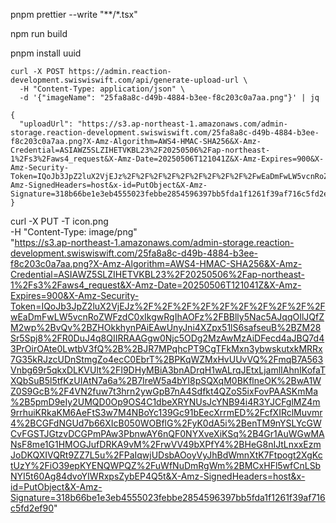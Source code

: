 pnpm prettier --write "**/*.tsx"


npm run build


pnpm install uuid



```
curl -X POST https://admin.reaction-development.swiswiswift.com/api/generate-upload-url \
  -H "Content-Type: application/json" \
  -d '{"imageName": "25fa8a8c-d49b-4884-b3ee-f8c203c0a7aa.png"}' | jq
```

```
{
  "uploadUrl": "https://s3.ap-northeast-1.amazonaws.com/admin-storage.reaction-development.swiswiswift.com/25fa8a8c-d49b-4884-b3ee-f8c203c0a7aa.png?X-Amz-Algorithm=AWS4-HMAC-SHA256&X-Amz-Credential=ASIAWZ5SLZIHETVKBL23%2F20250506%2Fap-northeast-1%2Fs3%2Faws4_request&X-Amz-Date=20250506T121041Z&X-Amz-Expires=900&X-Amz-Security-Token=IQoJb3JpZ2luX2VjEJz%2F%2F%2F%2F%2F%2F%2F%2F%2F%2FwEaDmFwLW5vcnRoZWFzdC0xIkgwRgIhAOFz%2FBBlly5Nac5AJqqOIlJQfZM2wp%2BvQv%2BZHOkkhynPAiEAwUnyJni4XZpx51lS6safseuB%2BZM28Sr5Spj8%2FR0DuJ4q8QIIRRAAGgw0Njc5ODg2MzAwMzAiDFecd4aJBQ7d43PrOirOAte0LwtbV3fQ%2B%2BJR7MPqhcPT9CgTFkMxn3ybwskutxkMRRx7G35kRJzcUDnStmgZo4ecC0EbrT%2BPKqWZMxHvUUvVQ%2FmqB7A563Vnbg69r5qkxDLKVUlt%2FI9DHyMBiA3bnADrqH1wALrqJEtxLjamlIAhnIKofaTXQbSuB5l5tfKzUIAtN7a6a%2B7IreW5a4bYI8pSQXqM0BKflneOK%2BwA1WZ0S9GcB%2F4VN2fuw7t3hrn2ywGpB7nA4Sdfkt4QZoS5ixFovPAASKmMa%2B5pmD9eIy2UMQD0Op9OS4C1dbeXRYNUsJcYNB94i4R3YJCFglMZ4m9rrhuiKRkaKM6AeFtS3w7M4NBoYc139Gc91bEecXrrmED%2FcfXIRclMuvmr4%2BCGFdNGUd7b66XIcB050WOBflG%2FyK0dA5i%2BenTM9nYSLYcGWCvFGSTJGtzvDCGPmPAw3PbnwAY6nQF0NYXveXiKSq%2B4Gr1AuWGwMANsF8me1G1HMOGJufDRKA9vM%2FrwVV49bXPfY4%2BHeG8nIJtLnxxEzmJoDKQXIVQRt9ZZ7L5u%2FPaIqwjUDsbAOoyVyJhBdWmnXtK7Ftpogt2XgKctUzY%2FiO39epKYENQWPQZ%2FuWfNuDmRgWm%2BMCxHFl5wfCnLSbNYI5t60Ag84dvoYIWRxpsZybEP4Q5t&X-Amz-SignedHeaders=host&x-id=PutObject&X-Amz-Signature=318b66be1e3eb4555023febbe2854596397bb5fda1f1261f39af716c5fd2ef90"
}
```


curl -X PUT -T icon.png \
  -H "Content-Type: image/png" \
  "https://s3.ap-northeast-1.amazonaws.com/admin-storage.reaction-development.swiswiswift.com/25fa8a8c-d49b-4884-b3ee-f8c203c0a7aa.png?X-Amz-Algorithm=AWS4-HMAC-SHA256&X-Amz-Credential=ASIAWZ5SLZIHETVKBL23%2F20250506%2Fap-northeast-1%2Fs3%2Faws4_request&X-Amz-Date=20250506T121041Z&X-Amz-Expires=900&X-Amz-Security-Token=IQoJb3JpZ2luX2VjEJz%2F%2F%2F%2F%2F%2F%2F%2F%2F%2FwEaDmFwLW5vcnRoZWFzdC0xIkgwRgIhAOFz%2FBBlly5Nac5AJqqOIlJQfZM2wp%2BvQv%2BZHOkkhynPAiEAwUnyJni4XZpx51lS6safseuB%2BZM28Sr5Spj8%2FR0DuJ4q8QIIRRAAGgw0Njc5ODg2MzAwMzAiDFecd4aJBQ7d43PrOirOAte0LwtbV3fQ%2B%2BJR7MPqhcPT9CgTFkMxn3ybwskutxkMRRx7G35kRJzcUDnStmgZo4ecC0EbrT%2BPKqWZMxHvUUvVQ%2FmqB7A563Vnbg69r5qkxDLKVUlt%2FI9DHyMBiA3bnADrqH1wALrqJEtxLjamlIAhnIKofaTXQbSuB5l5tfKzUIAtN7a6a%2B7IreW5a4bYI8pSQXqM0BKflneOK%2BwA1WZ0S9GcB%2F4VN2fuw7t3hrn2ywGpB7nA4Sdfkt4QZoS5ixFovPAASKmMa%2B5pmD9eIy2UMQD0Op9OS4C1dbeXRYNUsJcYNB94i4R3YJCFglMZ4m9rrhuiKRkaKM6AeFtS3w7M4NBoYc139Gc91bEecXrrmED%2FcfXIRclMuvmr4%2BCGFdNGUd7b66XIcB050WOBflG%2FyK0dA5i%2BenTM9nYSLYcGWCvFGSTJGtzvDCGPmPAw3PbnwAY6nQF0NYXveXiKSq%2B4Gr1AuWGwMANsF8me1G1HMOGJufDRKA9vM%2FrwVV49bXPfY4%2BHeG8nIJtLnxxEzmJoDKQXIVQRt9ZZ7L5u%2FPaIqwjUDsbAOoyVyJhBdWmnXtK7Ftpogt2XgKctUzY%2FiO39epKYENQWPQZ%2FuWfNuDmRgWm%2BMCxHFl5wfCnLSbNYI5t60Ag84dvoYIWRxpsZybEP4Q5t&X-Amz-SignedHeaders=host&x-id=PutObject&X-Amz-Signature=318b66be1e3eb4555023febbe2854596397bb5fda1f1261f39af716c5fd2ef90"


